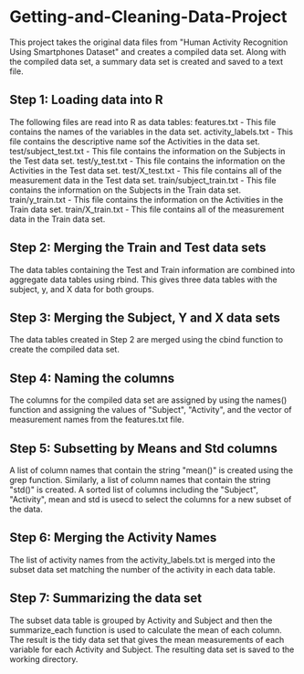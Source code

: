 # Getting-and-Cleaning-Data-Project
This project takes the original data files from "Human Activity Recognition Using Smartphones Dataset" and creates a compiled data set.  Along with the compiled data set, a summary data set is created and saved to a text file.
## Step 1:  Loading data into R
The following files are read into R as data tables:
  features.txt - This file contains the names of the variables in the data set.
  activity_labels.txt - This file contains the descriptive name sof the Activities in the data set.
  test/subject_test.txt - This file contains the information on the Subjects in the Test data set.
  test/y_test.txt - This file contains the information on the Activities in the Test data set.
  test/X_test.txt - This file contains all of the measurement data in the Test data set.
  train/subject_train.txt - This file contains the information on the Subjects in the Train data set.
  train/y_train.txt - This file contains the information on the Activities in the Train data set.
  train/X_train.txt - This file contains all of the measurement data in the Train data set.
## Step 2:  Merging the Train and Test data sets
The data tables containing the Test and Train information are combined into aggregate data tables using rbind.  This gives three data tables with the subject, y, and X data for both groups.
## Step 3:  Merging the Subject, Y and X data sets
The data tables created in Step 2 are merged using the cbind function to create the compiled data set.
## Step 4:  Naming the columns
The columns for the compiled data set are assigned by using the names() function and assigning the values of "Subject", "Activity", and the vector of measurement names from the features.txt file.
## Step 5:  Subsetting by Means and Std columns
A list of column names that contain the string "mean()" is created using the grep function.  Similarly, a list of column names that contain the string "std()" is created.  A sorted list of columns including the "Subject", "Activity", mean and std is usecd to select the columns for a new subset of the data.
## Step 6:  Merging the Activity Names
The list of activity names from the activity_labels.txt is merged into the subset data set matching the number of the activity in each data table.
## Step 7:  Summarizing the data set
The subset data table is grouped by Activity and Subject and then the summarize_each function is used to calculate the mean of each column.  The result is the tidy data set that gives the mean measurements of each variable for each Activity and Subject.  The resulting data set is saved to the working directory.
